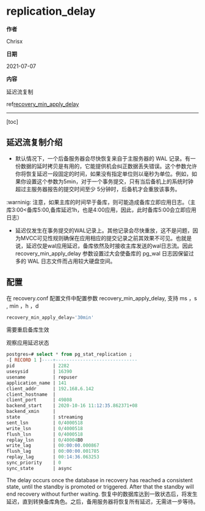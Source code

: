 # replication_delay

**作者**

Chrisx

**日期**

2021-07-07

**内容**

延迟流复制

ref[recovery_min_apply_delay](https://www.postgresql.org/docs/10/standby-settings.html)

---

[toc]

## 延迟流复制介绍

* 默认情况下，一个后备服务器会尽快恢复来自于主服务器的 WAL 记录。有一份数据的延时拷贝是有用的，它能提供机会纠正数据丢失错误。这个参数允许你将恢复延迟一段固定的时间，如果没有指定单位则以毫秒为单位。例如，如果你设置这个参数为5min，对于一个事务提交，只有当后备机上的系统时钟超过主服务器报告的提交时间至少 5分钟时，后备机才会重放该事务。
  
:warninig: 注意，如果主库的时间早于备库，则可能造成备库立即应用日志。（主库3:00<备库5:00,备库延迟1h，也是4:00应用，因此，此时备库5:00会立即应用日志）

* 延迟仅发生在事务提交的WAL记录上。其他记录会尽快重放，这不是问题，因为MVCC可见性规则确保在应用相应的提交记录之前其效果不可见。也就是说，延迟仅是wal应用延迟，备库依然及时接收主库发送的wal日志流。因此recovery_min_apply_delay 参数设置过大会使备库的 pg_wal 日志因保留过多的 WAL 日志文件而占用较大硬盘空间。

## 配置

在 recovery.conf 配置文件中配置参数 recovery_min_apply_delay, 支持 ms ，s , min ，h ，d

```sql
recovery_min_apply_delay='30min'
```

需要重启备库生效

观察应用延迟状态

```sql
postgres=# select * from pg_stat_replication ;
-[ RECORD 1 ]----+------------------------------
pid              | 2282
usesysid         | 16390
usename          | repuser
application_name | 141
client_addr      | 192.168.6.142
client_hostname  |
client_port      | 49808
backend_start    | 2020-10-16 11:12:35.862371+08
backend_xmin     |
state            | streaming
sent_lsn         | 0/4000518
write_lsn        | 0/4000518
flush_lsn        | 0/4000518
replay_lsn       | 0/40004B0
write_lag        | 00:00:00.000867
flush_lag        | 00:00:00.001785
replay_lag       | 00:14:36.063253
sync_priority    | 0
sync_state       | async


```

The delay occurs once the database in recovery has reached a consistent state, until the standby is promoted or triggered. After that the standby will end recovery without further waiting.
恢复中的数据库达到一致状态后，将发生延迟，直到转换备库角色。之后，备用服务器将恢复所有延迟，无需进一步等待。
